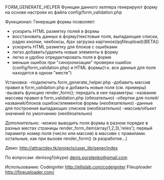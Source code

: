FORM_GENERATE_HELPER
Функции данного хелпера генерируют форму на основе настроек из файла config/form_validation.php

Функционал:
Генерация формы позволяет:
- ускорить HTML разметку полей в формы
- восстановить  данных в форму(текстовые поля, выпадающие списки, радио кнопки, чекбоксы, Ajax загрузка картинок(qqfileupload)(BETA))
- ускорить HTML разметку для блоков с ошибками
- легко добавить/удалить новые элементы в форму
- легко и удобно отредактировать поля в форме
- меньше ошибок при "синхронизации" проверки ошибок (config/form_validation.php) и HTML формы(т.к. все данные для поля находятся в одном  "месте")

Установка:
-подключить form_generate_helper.php
-добавить массив правил в form_validation.php и добавить новые  поля (см. примеры)
-вызвать функцию render_form(); 
 передать в нее параметры:
  -название массива правил в form_validation.php (обязательно)
  -обертки для полей/названий/блоков ошибок/элементов формы (необязательно)
  -данные для построения выпадающих списков (необязательно)
  -массив/объект значений по умолчанию (необязательно)
 
Дополнительно:
-можно выводить поля формы в разном порядке в разных местах страницы
 render_form_item(array(1,2,3),'reles');
	первый параметр номер поля (число или массив) в массиве с правилами. 
	остальные, как при вызове render_form() (в разработке...)

Демо:
	http://attractdev.tk/projects/user_lib/gener/index

По вопросам:
denisog1(skype)
denis.porplenko@gmail.com

Использование:
Codeigniter http://ellislab.com/codeigniter
Fileuploader http://fineuploader.com/